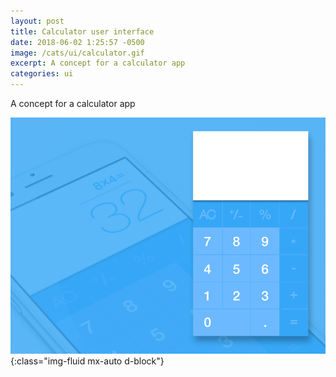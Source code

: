 ```yaml
---
layout: post
title: Calculator user interface
date: 2018-06-02 1:25:57 -0500
image: /cats/ui/calculator.gif
excerpt: A concept for a calculator app
categories: ui
---
```


A concept for a calculator app

![image-title-here](/assets/img/cats/ui/calculator.gif){:class="img-fluid mx-auto d-block"}
